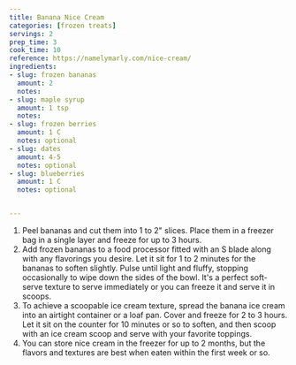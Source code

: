 ```yaml
---
title: Banana Nice Cream
categories: [frozen treats]
servings: 2
prep_time: 3
cook_time: 10
reference: https://namelymarly.com/nice-cream/
ingredients:
- slug: frozen bananas
  amount: 2
  notes:
- slug: maple syrup
  amount: 1 tsp
  notes:
- slug: frozen berries
  amount: 1 C 
  notes: optional
- slug: dates
  amount: 4-5
  notes: optional
- slug: blueberries
  amount: 1 C
  notes: optional


---
```


1. Peel bananas and cut them into 1 to 2" slices. Place them in a freezer bag in a single layer and freeze for up to 3 hours.
2. Add frozen bananas to a food processor fitted with an S blade along with any flavorings you desire. Let it sit for 1 to 2 minutes for the bananas to soften slightly. Pulse until light and fluffy, stopping occasionally to wipe down the sides of the bowl. It's a perfect soft-serve texture to serve immediately or you can freeze it and serve it in scoops.
3.  To achieve a scoopable ice cream texture, spread the banana ice cream into an airtight container or a loaf pan. Cover and freeze for 2 to 3 hours. Let it sit on the counter for 10 minutes or so to soften, and then scoop with an ice cream scoop and serve with your favorite toppings.
4. You can store nice cream in the freezer for up to 2 months, but the flavors and textures are best when eaten within the first week or so.
